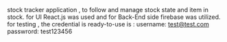 stock tracker application , to follow and manage stock state and item in stock. for UI React.js was used and for Back-End side firebase was utilized.
for testing , the credential is ready-to-use is :
username: test@test.com
passwrord: test123456
